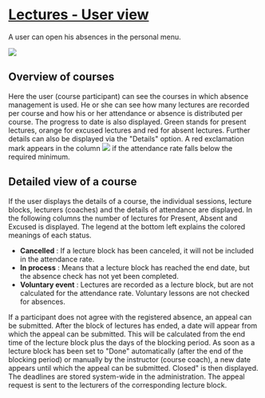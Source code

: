 #  [Lectures - User view](Lectures+-+User+view.html)

A user can open his absences in the personal menu.

![](../../download/attachments/108600751/Absenz_TNview_EN.png)

  

## Overview of courses

Here the user (course participant) can see the courses in which absence
management is used. He or she can see how many lectures are recorded per
course and how his or her attendance or absence is distributed per course. The
progress to date is also displayed. Green stands for present lectures, orange
for excused lectures and red for absent lectures. Further details can also be
displayed via the "Details" option. A red exclamation mark appears in the
column
![](../../download/thumbnails/108600751/attention_434343_64%EF%B9%96version=1&modificationDate=1564501133000&api=v2.png)
if the attendance rate falls below the required minimum.

  

## Detailed view of a course

If the user displays the details of a course, the individual sessions, lecture
blocks, lecturers (coaches) and the details of attendance are displayed. In
the following columns the number of lectures for Present, Absent and Excused
is displayed. The legend at the bottom left explains the colored meanings of
each status.

  *  **Cancelled** : If a lecture block has been canceled, it will not be included in the attendance rate.
  *  **In process** : Means that a lecture block has reached the end date, but the absence check has not yet been completed.
  *  **Voluntary event** : Lectures are recorded as a lecture block, but are not calculated for the attendance rate. Voluntary lessons are not checked for absences.

If a participant does not agree with the registered absence, an appeal can be
submitted. After the block of lectures has ended, a date will appear from
which the appeal can be submitted. This will be calculated from the end time
of the lecture block plus the days of the blocking period. As soon as a
lecture block has been set to "Done" automatically (after the end of the
blocking period) or manually by the instructor (course coach), a new date
appears until which the appeal can be submitted. Closed" is then displayed.
The deadlines are stored system-wide in the administration. The appeal request
is sent to the lecturers of the corresponding lecture block.

  

  

